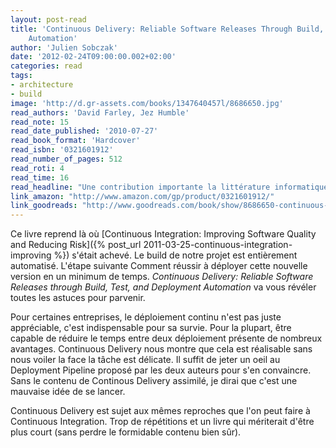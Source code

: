 ```yaml
---
layout: post-read
title: 'Continuous Delivery: Reliable Software Releases Through Build, Test, and Deployment
    Automation'
author: 'Julien Sobczak'
date: '2012-02-24T09:00:00.002+02:00'
categories: read
tags:
- architecture
- build
image: 'http://d.gr-assets.com/books/1347640457l/8686650.jpg'
read_authors: 'David Farley, Jez Humble'
read_note: 15
read_date_published: '2010-07-27'
read_book_format: 'Hardcover'
read_isbn: '0321601912'
read_number_of_pages: 512
read_roti: 4
read_time: 16
read_headline: "Une contribution importante la littérature informatique. Si vous souhaitez réduire le temps entre l'implémentation d'une idée et son utilisation, ne passez pas côté de Continuous Delivery. Accrochez vous et surmontez les répétitions Vous ne le regretterez pas."
link_amazon: "http://www.amazon.com/gp/product/0321601912/"
link_goodreads: "http://www.goodreads.com/book/show/8686650-continuous-delivery"
---
```



Ce livre reprend là où [Continuous Integration: Improving Software Quality and Reducing Risk]({% post_url 2011-03-25-continuous-integration-improving %}) s'était achevé. Le build de notre projet est entièrement automatisé. L'étape suivante Comment réussir à déployer cette nouvelle version en un minimum de temps. *Continuous Delivery: Reliable Software Releases through Build, Test, and Deployment Automation* va vous révéler toutes les astuces pour parvenir.

Pour certaines entreprises, le déploiement continu n'est pas juste appréciable, c'est indispensable pour sa survie. Pour la plupart, être capable de réduire le temps entre deux déploiement présente de nombreux avantages. Continuous Delivery nous montre que cela est réalisable sans nous voiler la face la tâche est délicate. Il suffit de jeter un oeil au Deployment Pipeline proposé par les deux auteurs pour s'en convaincre. Sans le contenu de Continous Delivery assimilé, je dirai que c'est une mauvaise idée de se lancer.

Continuous Delivery est sujet aux mêmes reproches que l'on peut faire à Continuous Integration. Trop de répétitions et un livre qui mériterait d'être plus court (sans perdre le formidable contenu bien sûr).

